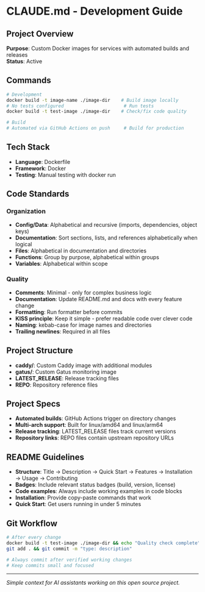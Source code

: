# CLAUDE.md - Development Guide

## Project Overview
**Purpose**: Custom Docker images for services with automated builds and releases  
**Status**: Active

## Commands
```bash
# Development
docker build -t image-name ./image-dir    # Build image locally
# No tests configured                      # Run tests
docker build -t test-image ./image-dir    # Check/fix code quality

# Build
# Automated via GitHub Actions on push     # Build for production
```

## Tech Stack
- **Language**: Dockerfile
- **Framework**: Docker
- **Testing**: Manual testing with docker run

## Code Standards

### Organization
- **Config/Data**: Alphabetical and recursive (imports, dependencies, object keys)
- **Documentation**: Sort sections, lists, and references alphabetically when logical
- **Files**: Alphabetical in documentation and directories
- **Functions**: Group by purpose, alphabetical within groups
- **Variables**: Alphabetical within scope

### Quality
- **Comments**: Minimal - only for complex business logic
- **Documentation**: Update README.md and docs with every feature change
- **Formatting**: Run formatter before commits
- **KISS principle**: Keep it simple - prefer readable code over clever code
- **Naming**: kebab-case for image names and directories
- **Trailing newlines**: Required in all files

## Project Structure
- **caddy/**: Custom Caddy image with additional modules
- **gatus/**: Custom Gatus monitoring image
- **LATEST_RELEASE**: Release tracking files
- **REPO**: Repository reference files

## Project Specs
- **Automated builds**: GitHub Actions trigger on directory changes
- **Multi-arch support**: Built for linux/amd64 and linux/arm64
- **Release tracking**: LATEST_RELEASE files track current versions
- **Repository links**: REPO files contain upstream repository URLs

## README Guidelines
- **Structure**: Title → Description → Quick Start → Features → Installation → Usage → Contributing
- **Badges**: Include relevant status badges (build, version, license)
- **Code examples**: Always include working examples in code blocks
- **Installation**: Provide copy-paste commands that work
- **Quick Start**: Get users running in under 5 minutes

## Git Workflow
```bash
# After every change
docker build -t test-image ./image-dir && echo "Quality check complete"
git add . && git commit -m "type: description"

# Always commit after verified working changes
# Keep commits small and focused
```

---

*Simple context for AI assistants working on this open source project.*
